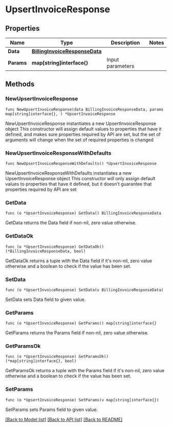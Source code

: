 # UpsertInvoiceResponse

## Properties

Name | Type | Description | Notes
------------ | ------------- | ------------- | -------------
**Data** | [**BillingInvoiceResponseData**](BillingInvoiceResponseData.md) |  | 
**Params** | **map[string]interface{}** | Input parameters | 

## Methods

### NewUpsertInvoiceResponse

`func NewUpsertInvoiceResponse(data BillingInvoiceResponseData, params map[string]interface{}, ) *UpsertInvoiceResponse`

NewUpsertInvoiceResponse instantiates a new UpsertInvoiceResponse object
This constructor will assign default values to properties that have it defined,
and makes sure properties required by API are set, but the set of arguments
will change when the set of required properties is changed

### NewUpsertInvoiceResponseWithDefaults

`func NewUpsertInvoiceResponseWithDefaults() *UpsertInvoiceResponse`

NewUpsertInvoiceResponseWithDefaults instantiates a new UpsertInvoiceResponse object
This constructor will only assign default values to properties that have it defined,
but it doesn't guarantee that properties required by API are set

### GetData

`func (o *UpsertInvoiceResponse) GetData() BillingInvoiceResponseData`

GetData returns the Data field if non-nil, zero value otherwise.

### GetDataOk

`func (o *UpsertInvoiceResponse) GetDataOk() (*BillingInvoiceResponseData, bool)`

GetDataOk returns a tuple with the Data field if it's non-nil, zero value otherwise
and a boolean to check if the value has been set.

### SetData

`func (o *UpsertInvoiceResponse) SetData(v BillingInvoiceResponseData)`

SetData sets Data field to given value.


### GetParams

`func (o *UpsertInvoiceResponse) GetParams() map[string]interface{}`

GetParams returns the Params field if non-nil, zero value otherwise.

### GetParamsOk

`func (o *UpsertInvoiceResponse) GetParamsOk() (*map[string]interface{}, bool)`

GetParamsOk returns a tuple with the Params field if it's non-nil, zero value otherwise
and a boolean to check if the value has been set.

### SetParams

`func (o *UpsertInvoiceResponse) SetParams(v map[string]interface{})`

SetParams sets Params field to given value.



[[Back to Model list]](../README.md#documentation-for-models) [[Back to API list]](../README.md#documentation-for-api-endpoints) [[Back to README]](../README.md)


